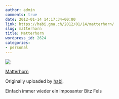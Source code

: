 ```yaml
---
author: admin
comments: true
date: 2012-01-14 14:17:34+00:00
link: https://habi.gna.ch/2012/01/14/matterhorn/
slug: matterhorn
title: Matterhorn
wordpress_id: 2624
categories:
- personal
---
```



 [![](http://farm8.staticflickr.com/7168/6694935307_58365205ac_m.jpg)](http://www.flickr.com/photos/habi/6694935307/)
   

 
  [Matterhorn](http://www.flickr.com/photos/habi/6694935307/)
    

  Originally uploaded by [habi](http://www.flickr.com/photos/habi/).
 



Einfach immer wieder ein imposanter Bitz Fels
  

